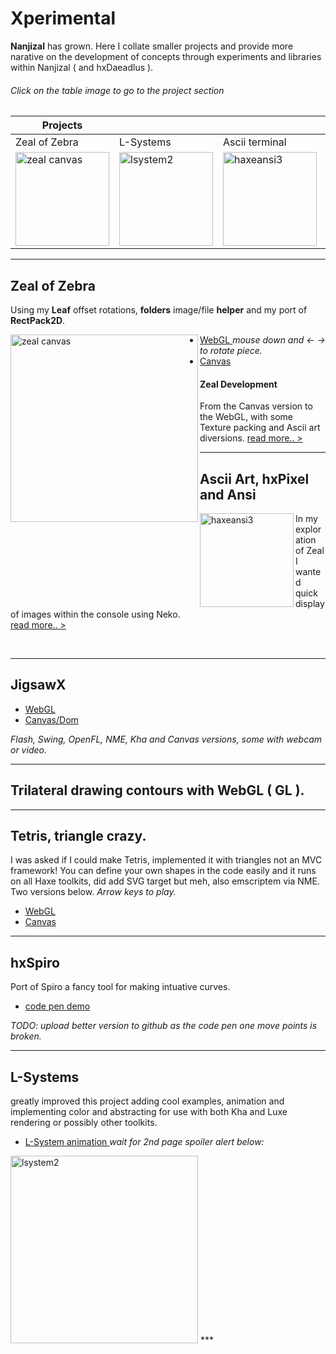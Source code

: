# Xperimental

**Nanjizal** has grown. Here I collate smaller projects and provide more narative on the development of concepts through experiments and libraries within Nanjizal ( and hxDaeadlus ).
###### Click on the table image to go to the project section

| Projects |  |  |  |
| ------------- | ------------- | ------------- | ------------- |
| Zeal of Zebra | L-Systems     | Ascii terminal |  |
| [<img width="150" alt="zeal canvas" src="https://user-images.githubusercontent.com/20134338/49017821-b2583300-f181-11e8-8e91-8a79fb2ffa59.png">](/README.md#zeal-of-zebra) | [<img width="150" alt="lsystem2" src="https://user-images.githubusercontent.com/20134338/49053899-04cd3a00-f1ea-11e8-98dd-b5b016090081.png">](/README.md#l-systems) | [<img width="150" alt="haxeansi3" src="https://user-images.githubusercontent.com/20134338/49052755-18c26d00-f1e5-11e8-845a-9b4e29f4c114.png">](/README.md#ascii-art-hxpixel-and-ansi)|
***

## Zeal of Zebra
Using my **Leaf** offset rotations, **folders** image/file **helper** and my port of **RectPack2D**.

<img width="300" align="left" alt="zeal canvas" src="https://user-images.githubusercontent.com/20134338/49017821-b2583300-f181-11e8-8e91-8a79fb2ffa59.png"> 

 - [ WebGL ](https://nanjizal.github.io/Xperimental/zealAtlas/bin/index.html) _mouse down and <- -> to rotate piece._
 - [ Canvas ](https://nanjizal.github.io/Zeal/deploy/index.html)

#### Zeal Development 
From the Canvas version to the WebGL, with some Texture packing and Ascii art diversions.  [read more.. > ](/information/ZealOfZebra.md)
***
## Ascii Art, hxPixel and Ansi

<img width="150"  align="left" alt="haxeansi3" src="https://user-images.githubusercontent.com/20134338/49052755-18c26d00-f1e5-11e8-845a-9b4e29f4c114.png">

In my exploration of Zeal I wanted quick display of images within the console using Neko.  
[read more.. > ](https://github.com/nanjizal/Xperimental/blob/master/information/ZealOfZebra.md#ansi-and-asciihxpixels-art-diversions)
  
$~$
$~$
***

## JigsawX

- [ WebGL ](https://nanjizal.github.io/TrilateralBazaar/jigsawX/bin/index.html)
- [ Canvas/Dom ](https://nanjizal.github.io/JigsawX/bin/JigsawDivtastic.htm)

_Flash, Swing, OpenFL, NME, Kha and Canvas versions, some with webcam or video._
***
## Trilateral drawing contours with WebGL ( GL ).
***
## Tetris, triangle crazy.
I was asked if I could make Tetris, implemented it with triangles not an MVC framework! You can define your own shapes in the code easily and it runs on all Haxe toolkits, did add SVG target but meh, also emscriptem via NME. Two versions below.
_Arrow keys to play._
- [ WebGL ](https://nanjizal.github.io/PolyominoTriangles/binHeaps/index.html)
- [ Canvas ](https://nanjizal.github.io/PolyominoTriangles/binCanvas/index.html?2)
***
## hxSpiro
Port of Spiro a fancy tool for making intuative curves.
- [ code pen demo ](https://codepen.io/Nanjizal/pen/qReLLR)

_TODO: upload better version to github as the code pen one move points is broken._
***
## L-Systems 
greatly improved this project adding cool examples, animation and implementing color and abstracting for use with both Kha and Luxe rendering or possibly other toolkits.
- [ L-System animation ](https://nanjizal.github.io/L-System/bin/web/) _wait for 2nd page spoiler alert below:_

<img width="300" alt="lsystem2" src="https://user-images.githubusercontent.com/20134338/49053899-04cd3a00-f1ea-11e8-98dd-b5b016090081.png">
***




